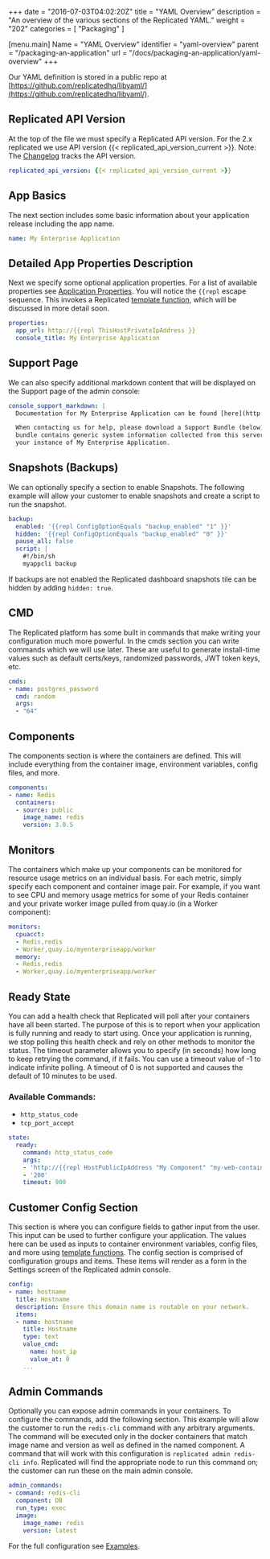 +++
date = "2016-07-03T04:02:20Z"
title = "YAML Overview"
description = "An overview of the various sections of the Replicated YAML."
weight = "202"
categories = [ "Packaging" ]

[menu.main]
Name       = "YAML Overview"
identifier = "yaml-overview"
parent     = "/packaging-an-application"
url        = "/docs/packaging-an-application/yaml-overview"
+++

Our YAML definition is stored in a public repo at  [https://github.com/replicatedhq/libyaml/](https://github.com/replicatedhq/libyaml/).

## Replicated API Version
At the top of the file we must specify a Replicated API version. For the 2.x replicated we use API version {{< replicated_api_version_current >}}.
Note: The [Changelog](https://vendor.replicated.com/#/changelog) tracks the API version.

```yml
replicated_api_version: {{< replicated_api_version_current >}}
```

## App Basics
The next section includes some basic information about your application release including the app name.

```yml
name: My Enterprise Application
```

## Detailed App Properties Description
Next we specify some optional application properties. For a list of available properties see
[Application Properties](/packaging-an-application/application-properties). You will notice the `{{repl` escape sequence.
This invokes a Replicated [template function](/packaging-an-application/template-functions), which will be discussed in
more detail soon.

```yml
properties:
  app_url: http://{{repl ThisHostPrivateIpAddress }}
  console_title: My Enterprise Application
```

## Support Page
We can also specify additional markdown content that will be displayed on the Support page of the admin console:

```yml
console_support_markdown: |
  Documentation for My Enterprise Application can be found [here](http://docs.my-enterprise-application.com).

  When contacting us for help, please download a Support Bundle (below) and attach it to the ticket.  The support
  bundle contains generic system information collected from this server.  It does _not_ contain any data from
  your instance of My Enterprise Application.
```

## Snapshots (Backups)
We can optionally specify a section to enable Snapshots. The following example will allow your customer to
enable snapshots and create a script to run the snapshot.

```yaml
backup:
  enabled: '{{repl ConfigOptionEquals "backup_enabled" "1" }}'
  hidden: '{{repl ConfigOptionEquals "backup_enabled" "0" }}'
  pause_all: false
  script: |
    #!/bin/sh
    myappcli backup
```

If backups are not enabled the Replicated dashboard snapshots tile can be hidden by adding `hidden: true`.

## CMD
The Replicated platform has some built in commands that make writing your configuration much more powerful. In
the cmds section you can write commands which we will use later.  These are useful to generate install-time values
such as default certs/keys, randomized passwords, JWT token keys, etc.

```yaml
cmds:
- name: postgres_password
  cmd: random
  args:
  - "64"
```

## Components
The components section is where the containers are defined.  This will include everything from the container image,
environment variables, config files, and more.

```yaml
components:
- name: Redis
  containers:
  - source: public
    image_name: redis
    version: 3.0.5
```

## Monitors
The containers which make up your components can be monitored for resource usage metrics on an individual basis. For each metric, simply specify
each component and container image pair. For example, if you want to see CPU and memory usage metrics for some of your Redis container and your
private worker image pulled from quay.io (in a Worker component):

```yaml
monitors:
  cpuacct:
  - Redis,redis
  - Worker,quay.io/myenterpriseapp/worker
  memory:
  - Redis,redis
  - Worker,quay.io/myenterpriseapp/worker
```

## Ready State
You can add a health check that Replicated will poll after your containers have all been started. The purpose of this is to report when your application is fully running and ready to start using. Once your application is running, we stop polling this health check and rely on other methods to monitor the status. The timeout parameter allows you to specify (in seconds) how long to keep retrying the command, if it fails. You can use a timeout value of -1 to indicate infinite polling. A timeout of 0 is not supported and causes the default of 10 minutes to be used.

### Available Commands:
- `http_status_code`
- `tcp_port_accept`

```yaml
state:
  ready:
    command: http_status_code
    args:
    - 'http://{{repl HostPublicIpAddress "My Component" "my-web-container" }}/ping'
    - '200'
    timeout: 900
```

## Customer Config Section
This section is where you can configure fields to gather input from the user. This input can be used to further configure your application.
The values here can be used as inputs to container environment variables, config files, and more using
[template functions](/packaging-an-application/template-functions/). The config section is comprised of configuration groups and items.
These items will render as a form in the Settings screen of the Replicated admin console.

```yaml
config:
- name: hostname
  title: Hostname
  description: Ensure this domain name is routable on your network.
  items:
  - name: hostname
    title: Hostname
    type: text
    value_cmd:
      name: host_ip
      value_at: 0
    ...
```

## Admin Commands
Optionally you can expose admin commands in your containers. To configure the commands, add the following section. This example will allow
the customer to run the `redis-cli` command with any arbitrary arguments. The command will be executed only in the docker containers that match
image name and version as well as defined in the named component. A command that will work with this configuration is `replicated admin
redis-cli info`.  Replicated will find the appropriate node to run this command on; the customer can run these on the main admin console.

```yaml
admin_commands:
- command: redis-cli
  component: DB
  run_type: exec
  image:
    image_name: redis
    version: latest
```

For the full configuration see [Examples](/examples).
